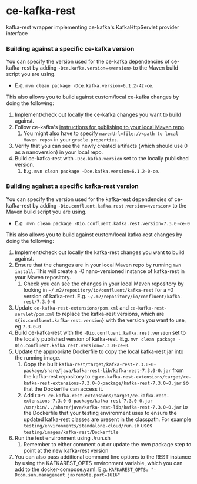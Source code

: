 # ce-kafka-rest

kafka-rest wrapper implementing ce-kafka's KafkaHttpServlet provider interface 

### Building against a specific ce-kafka version

You can specify the version used for the ce-kafka dependencies of ce-kafka-rest by adding `-Dce.kafka.version=<version>` to the Maven build script you are using.
- E.g. `mvn clean package -Dce.kafka.version=6.1.2-42-ce`.

This also allows you to build against custom/local ce-kafka changes by doing the following:
1. Implement/check out locally the ce-kafka changes you want to build against.
2. Follow ce-kafka's [instructions for publishing to your local Maven repo](https://github.com/confluentinc/ce-kafka#installing-the-jars-to-the-local-maven-repository).
   1. You might also have to specify `mavenUrl=file://<path to local Maven repo>` in your `gradle.properties`.
3. Verify that you can see the newly created artifacts (which should use 0 as a nanoversion) in your local repo.
4. Build ce-kafka-rest with `-Dce.kafka.version` set to the locally published version.
   1. E.g. `mvn clean package -Dce.kafka.version=6.1.2-0-ce`.

### Building against a specific kafka-rest version

You can specify the version used for the kafka-rest dependencies of ce-kafka-rest by adding  `-Dio.confluent.kafka.rest.version=<version>` to the Maven build script you are using.
- E.g ` mvn clean package -Dio.confluent.kafka.rest.version=7.3.0-ce-0`

This also allows you to build against custom/local kafka-rest changes by doing the following:
1. Implement/check out locally the kafka-rest changes you want to build against.
2. Ensure that the changes are in your local Maven repo by running `mvn install`.  This will create a -0 nano-versioned instance of kafka-rest in your Maven repository.
   1. Check you can see the changes in your local Maven repository by looking in `~/.m2/repository/io/confluent/kafka-rest` for a -0 version of kafka-rest. E.g. `~/.m2/repository/io/confluent/kafka-rest/7.3.0-0`
3. Update `ce-kafka-rest-extensions/pom.xml` and `ce-kafka-rest-servlet/pom.xml` to replace the kafka-rest versions, which are `${io.confluent.kafka-rest.version}` with the version you want to use, eg `7.3.0-0`
4. Build ce-kafka-rest with the `-Dio.confluent.kafka.rest.version` set to the locally published version of kafka-rest.  E.g. `mvn clean package -Dio.confluent.kafka.rest.version=7.3.0-ce-0`.
5. Update the appropriate Dockerfile to copy the local kafka-rest jar into the running image.
   1. Copy the built `kafka-rest/target/kafka-rest-7.3.0-0-package/share/java/kafka-rest-lib/kafka-rest-7.3.0-0.jar` from the kafka-rest repository to eg `ce-kafka-rest-extensions/target/ce-kafka-rest-extensions-7.3.0-0-package/kafka-rest-7.3.0-0.jar` so that the Dockerfile can access it.
   2. Add `COPY ce-kafka-rest-extensions/target/ce-kafka-rest-extensions-7.3.0-0-package/kafka-rest-7.3.0-0.jar /usr/bin/../share/java/kafka-rest-lib/kafka-rest-7.3.0-0.jar` to the Dockerfile that your testing environment uses to ensure the updated kafka-rest classes are present in the classpath. For example `testing/environments/standalone-cloud/run.sh` uses `testing/images/kafka-rest/Dockerfile`
6. Run the test environment using ./run.sh
   1. Remember to either comment out or update the mvn package step to point at the new kafka-rest version
7. You can also pass additional command line options to the REST instance by using the KAFKAREST_OPTS environment variable, which you can add to the docker-compose.yaml. E.g.   `KAFKAREST_OPTS: "-Dcom.sun.management.jmxremote.port=1616"`
